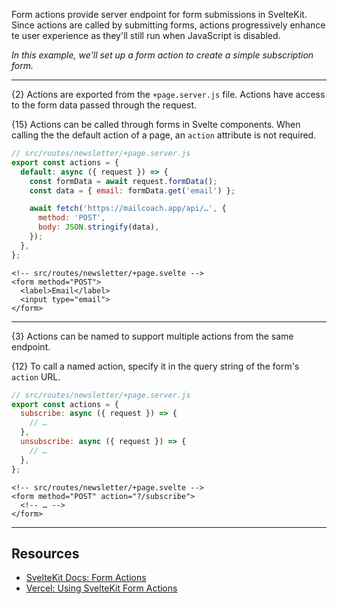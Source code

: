 Form actions provide server endpoint for form submissions in SvelteKit. Since actions are called by submitting forms, actions progressively enhance te user experience as they'll still run when JavaScript is disabled.

*In this example, we'll set up a form action to create a simple subscription form.*

---

{2} Actions are exported from the `+page.server.js` file. Actions have access to the form data passed through the request.

{15} Actions can be called through forms in Svelte components. When calling the the default action of a page, an `action` attribute is not required.

```js
// src/routes/newsletter/+page.server.js
export const actions = {
  default: async ({ request }) => {
    const formData = await request.formData();
    const data = { email: formData.get('email') };

    await fetch('https://mailcoach.app/api/…', {
      method: 'POST',
      body: JSON.stringify(data),
    });
  },
};
```

```svelte
<!-- src/routes/newsletter/+page.svelte -->
<form method="POST">
  <label>Email</label>
  <input type="email">
</form>
```

---

{3} Actions can be named to support multiple actions from the same endpoint.

{12} To call a named action, specify it in the query string of the form's `action` URL.

```js
// src/routes/newsletter/+page.server.js
export const actions = {
  subscribe: async ({ request }) => {
    // …
  },
  unsubscribe: async ({ request }) => {
    // …
  },
};
```

```svelte
<!-- src/routes/newsletter/+page.svelte -->
<form method="POST" action="?/subscribe">
  <!-- … -->
</form>
```

---

## Resources

- [SvelteKit Docs: Form Actions](https://kit.svelte.dev/docs/form-actions)
- [Vercel: Using SvelteKit Form Actions](https://vercel.com/guides/using-sveltekit-form-actions)
